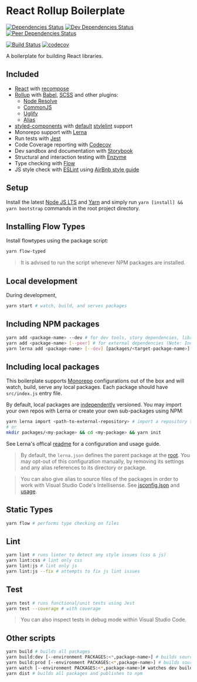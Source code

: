 # React Rollup Boilerplate

[![Dependencies Status](https://david-dm.org/psychobolt/react-rollup-boilerplate.svg)](https://david-dm.org/psychobolt/react-rollup-boilerplate)
[![Dev Dependencies Status](https://david-dm.org/psychobolt/react-rollup-boilerplate/dev-status.svg)](https://david-dm.org/psychobolt/react-rollup-boilerplate?type=dev)
[![Peer Dependencies Status](https://david-dm.org/psychobolt/react-rollup-boilerplate/peer-status.svg)](https://david-dm.org/psychobolt/react-rollup-boilerplate?type=peer)

[![Build Status](https://travis-ci.org/psychobolt/react-rollup-boilerplate.svg?branch=master)](https://travis-ci.org/psychobolt/react-rollup-boilerplate)
[![codecov](https://codecov.io/gh/psychobolt/react-rollup-boilerplate/branch/master/graph/badge.svg)](https://codecov.io/gh/psychobolt/react-rollup-boilerplate)

A boilerplate for building React libraries.

## Included

- [React](https://reactjs.org/) with [recompose](https://github.com/acdlite/recompose)
- [Rollup](https://rollupjs.org/) with [Babel](https://www.npmjs.com/package/rollup-plugin-babel), [SCSS](https://www.npmjs.com/package/rollup-plugin-scss) and other plugins:
    - [Node Resolve](https://www.npmjs.com/package/rollup-plugin-node-resolve)
    - [CommonJS](https://www.npmjs.com/package/rollup-plugin-commonjs)
    - [Uglify](https://www.npmjs.com/package/rollup-plugin-uglify)
    - [Alias](https://www.npmjs.com/package/rollup-plugin-alias)
- [styled-components](https://www.styled-components.com/) with [default](https://www.styled-components.com/docs/tooling#stylelint) [stylelint](https://stylelint.io/) support
- Monorepo support with [Lerna](https://lernajs.io)
- Run tests with [Jest](https://facebook.github.io/jest/)
- Code Coverage reporting with [Codecov](https://codecov.io/)
- Dev sandbox and documentation with [Storybook](https://storybook.js.org/)
- Structural and interaction testing with [Enzyme](https://github.com/airbnb/enzyme)
- Type checking with [Flow](https://flow.org)
- JS style check with [ESLint](http://eslint.org/) using [AirBnb style guide](https://github.com/airbnb/javascript)

## Setup

Install the latest [Node JS LTS](https://nodejs.org/) and [Yarn](https://yarnpkg.com) and simply run ```yarn [install] && yarn bootstrap``` commands in the root project directory.

## Installing Flow Types

Install flowtypes using the package script:
```sh
yarn flow-typed
```

> It is advised to run the script whenever NPM packages are installed.

## Local development

During development,
```sh
yarn start # watch, build, and serves packages
```

## Including NPM packages

```sh
yarn add <package-name> --dev # for dev tools, story dependencies, libraries to be bundled
yarn add <package-name> [--peer] # for external dependencies (Note: Include in externals from rollup.config.common.js whenever update)
yarn lerna add <package-name> [--dev] [packages/<target-package-name>] # Add/link a package to a sub-package. See section: Including sub-packages
```

## Including local packages

This boilerplate supports [Monorepo](https://danluu.com/monorepo/) configurations out of the box and will watch, build, serve any local packages. Each package should have ```src/index.js``` entry file.

By default, local packages are [independently](./lerna.json#L6) versioned. You may import your own repos with Lerna or create your own sub-packages using NPM:

```sh
yarn lerna import <path-to-external-repository> # import a repository to packages/
# or 
mkdir packages/<my-package> && cd <my-package> && yarn init
```

See Lerna's offical [readme](https://github.com/lerna/lerna#readme) for a configuration and usage guide.

> By default, the ```lerna.json``` defines the parent package at the [root](./lerna.json#L3). You may opt-out of this configuration manually, by removing its settings and any alias references to its directory or package. 

> You can also give alias to source files of the packages in order to work with Visual Studio Code's Intellisense. See [jsconfig.json](./jsconfig.json) and [usage](https://code.visualstudio.com/docs/languages/jsconfig#_using-webpack-aliases).

## Static Types

```sh
yarn flow # performs type checking on files
```

## Lint

```sh
yarn lint # runs linter to detect any style issues (css & js)
yarn lint:css # lint only css
yarn lint:js # lint only js
yarn lint:js --fix # attempts to fix js lint issues
```

## Test

```sh
yarn test # runs functional/unit tests using Jest
yarn test --coverage # with coverage
```

> You can also inspect tests in debug mode within Visual Studio Code.

## Other scripts

```sh
yarn build # builds all packages
yarn build:dev [--environment PACKAGES:<*,package-name>] # builds sources for development, optionally provide environment variable to specify local package(s) e.g. yarn build:dev --environment PACKAGES:default-export,package-* (glob pattern supported)
yarn build:prod [--environment PACKAGES:<*,package-name>] # builds sources for production
yarn watch [--environment PACKAGES:<*,package-name>]# watches dev builds
yarn dist # builds all packages and publishes to npm
```
